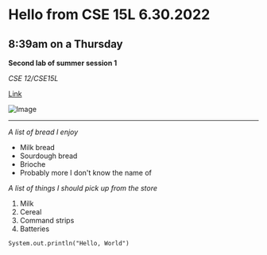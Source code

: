 # Hello from CSE 15L 6.30.2022 #
## 8:39am on a Thursday ##
>
**Second lab of summer session 1**
>
*CSE 12/CSE15L*
>
[Link](https://www.youtube.com/watch?v=p7YXXieghto)
>
![Image](https://paspahang.org/wp-content/uploads/2019/03/get-the-marvelous-funny-looking-cat-memes-of-funny-looking-cat-memes.jpg)

---
*A list of bread I enjoy*
* Milk bread
* Sourdough bread
* Brioche 
* Probably more I don't know the name of 
>
*A list of things I should pick up from the store*
1. Milk
2. Cereal
3. Command strips
4. Batteries
>
`System.out.println("Hello, World")`
